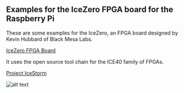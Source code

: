 ## Examples for the IceZero FPGA board for the Raspberry Pi

These are some examples for the IceZero, an FPGA board designed by
Kevin Hubbard of Black Mesa Labs.

[IceZero FPGA Board](https://blackmesalabs.wordpress.com/2017/02/07/icezero-fpga-board-for-rasppi/)

It uses the open source tool chain for the ICE40 family of FPGAs.

[Project IceStorm](http://www.clifford.at/icestorm/)

![alt text](https://github.com/zymurgy/ice_zero_examples/blob/master/icezero.png "IceZero paired with Raspberry Pi Zero")
